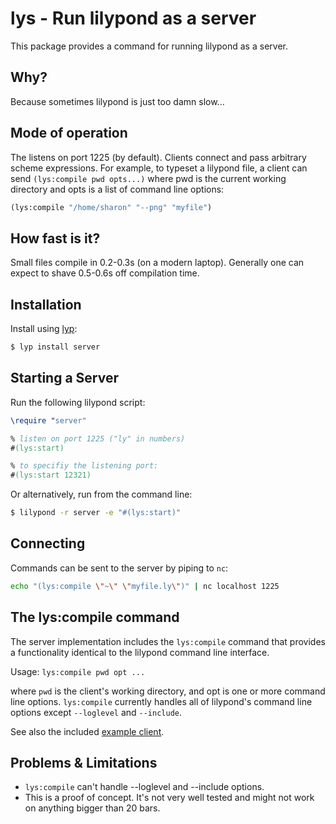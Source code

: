 # lys - Run lilypond as a server

This package provides a command for running lilypond as a server.

## Why?

Because sometimes lilypond is just too damn slow...

## Mode of operation

The listens on port 1225 (by default). Clients connect and pass arbitrary scheme expressions. For example, to typeset a lilypond file, a client can send `(lys:compile pwd opts...)` where pwd is the current working directory and opts is a list of command line options:

```scheme
(lys:compile "/home/sharon" "--png" "myfile")
```

## How fast is it?

Small files compile in 0.2-0.3s (on a modern laptop). Generally one can expect to shave 0.5-0.6s off compilation time.

## Installation

Install using [lyp](https://github.com/noteflakes/lyp):

```bash
$ lyp install server
```

## Starting a Server

Run the following lilypond script:

```lilypond
\require "server"

% listen on port 1225 ("ly" in numbers)
#(lys:start)

% to specifiy the listening port:
#(lys:start 12321)
```

Or alternatively, run from the command line:

```bash
$ lilypond -r server -e "#(lys:start)"
```

## Connecting

Commands can be sent to the server by piping to `nc`:

```bash
echo "(lys:compile \"~\" \"myfile.ly\")" | nc localhost 1225
```

## The lys:compile command

The server implementation includes the `lys:compile` command that provides a functionality identical to the lilypond command line interface.

Usage: `lys:compile pwd opt ...`

where `pwd` is the client's working directory, and opt is one or more command line options. `lys:compile` currently handles all of lilypond's command line options except `--loglevel` and `--include`.



See also the included [example client](https://github.com/noteflakes/lyp-server/blob/master/test/lyc.sh).

## Problems & Limitations

- `lys:compile` can't handle --loglevel and --include options.
- This is a proof of concept. It's not very well tested and might not work on anything bigger than 20 bars.
